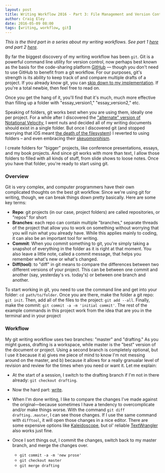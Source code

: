 ```yaml
---  
layout: post 
title: Writing Workflow 2016 - Part 3: File Management and Version Control
author: Craig Eley 
date: 2016-05-09 08:00
tags: [writing, workflow, git]
---
```

*This is the third part in a series about my writing workflows. See part 1 [here](http://verifyandrepair.com/04-11-2016/writing-workflow-2016-markdown-environment/) and part 2 [here](http://verifyandrepair.com/04-13-2016/citations-export-preview/).*

By far the biggest discovery of my writing workflow has been `git`. Git is a powerful command line utility for version control, now perhaps best known as the basis for the code-sharing platform [GitHub](https://github.com/) — though you don't need to use GitHub to benefit from a git workflow. For our purposes, git's strength is its ability to keep track of and compare multiple drafts of a project. If you already know git, you can [skip down to my implementation](#workflow). If you're a total newbie, then feel free to read on.

Once you get the hang of it, you'll find that it's much, much more effective than filling up a folder with "essay_version1," "essay_version2," etc.

Speaking of folders, git works best when you are using them, ideally one per project. For a while after I discovered the ["alternate" version of Notational Velocity](http://brettterpstra.com/projects/nvalt/), I went nuts and decided all of my writing documents should exist in a single folder. But once I discovered git (and stopped worrying that iOS meant [the death of the filesystem](http://www.fastcompany.com/3007889/how-one-new-service-tackling-death-file-system)) I reverted to using folders – and even embracing their [skeuomorphism](http://tumblr.austinkleon.com/post/58625662398).

I create folders for "bigger" projects, like conference presentations, essays, and my book projects. And since git works with more than text, I allow those folders to filled with all kinds of stuff, from slide shows to loose notes. Once you have that folder, you're ready to start using git.

### Overview
Git is very complex, and computer programmers have their own complicated thoughts on the best git workflow. Since we're using git for writing, though, we can break things down pretty basically. Here are some key terms:

- **Repo**: git projects (in our case, project folders) are called repositories, or "repos" for short
- **Branches**: each repo can contain multiple "branches," separate threads of the project that allow you to work on something without worrying that you will ruin what you already have. While this applies mainly to coding, it can also be an important tool for writing.
- **Commit**: When you commit something to git, you're simply taking a snapshot of everything in the folder as it is right at that moment. You also leave a little note, called a commit message, that helps you remember what's new or what's changed.
- **Diff(tool)**: to "diff" in git means to compare the differences between two different versions of your project. This can be between one commit and another (say, yesterday's vs. today's) or between one branch and another.

To start working in git, you need to use the command line and get into your folder: `cd path/to/folder`. Once you are there, make the folder a git repo: `git init`. Then, add all of the files to the project: `git add --all`. Finally, make the commit: `git commit -a -m 'initial commit'`. The rest of the example commands in this project work from the idea that are you in the terminal and in your project

### <a name="workflow">Workflow</a>
My git writing workflow uses two branches: "master" and "drafting." As you might guess, drafting is a workspace, while master is the "best" version of the document or project. Using a second branch is completely optional, but I use it because it a) gives me piece of mind to know I'm not messing around on the master, and b) because it allows for a really granualar level of revision and review for the times when you need or want it. Let me explain:

- At the start of a session, I switch to the drafting branch if I'm not in there already: `git checkout drafting`.
- Now the hard part: [write](http://36hrw115apll2tgpf9vbfhw1.wpengine.netdna-cdn.com/wp-content/uploads/2013/01/DSC_0112-780x521.jpg).
- When I'm done writing, I like to compare the changes I've made against the original—because sometimes I have a tendency to overcomplicate and/or make things worse. With the command `git diff drafting..master`, I can see those changes. If I use the same command with `difftool`, it will open those changes in a nice editor. There are some expensive options like [Kaleidoscope](http://www.kaleidoscopeapp.com/), but ol' reliable [TextWrangler](http://www.barebones.com/products/textwrangler/) also works just fine.

- Once I sort things out, I commit the changes, switch back to my master branch, and merge the changes over.
    + `git commit -a -m 'new prose'`
    + `git checkout master`
    + `git merge drafting`




